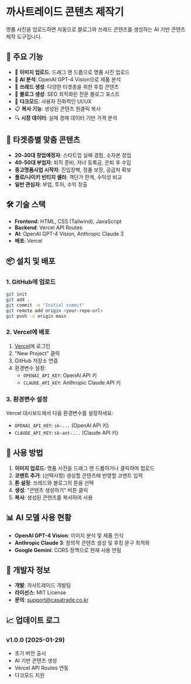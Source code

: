 # 까사트레이드 콘텐츠 제작기

명품 사진을 업로드하면 자동으로 블로그와 쓰레드 콘텐츠를 생성하는 AI 기반 콘텐츠 제작 도구입니다.

## 🚀 주요 기능

- 📸 **이미지 업로드**: 드래그 앤 드롭으로 명품 사진 업로드
- 🤖 **AI 분석**: OpenAI GPT-4 Vision으로 제품 분석
- 📱 **쓰레드 생성**: 다양한 타겟층을 위한 후킹 콘텐츠
- 📝 **블로그 생성**: SEO 최적화된 전문 블로그 포스트
- 🎨 **다크모드**: 사용자 친화적인 UI/UX
- 📋 **복사 기능**: 생성된 콘텐츠 원클릭 복사
- 🔍 **시장 데이터**: 실제 경매 데이터 기반 가격 분석

## 🎯 타겟층별 맞춤 콘텐츠

- **20-30대 창업예정자**: 스타트업 실패 경험, 소자본 창업
- **40-50대 부업자**: 퇴직 준비, 자녀 등록금, 은퇴 후 수입
- **중고명품사업 시작자**: 진입장벽, 정품 보장, 공급처 확보
- **폴로/나이키 빈티지 셀러**: 객단가 한계, 수익성 비교
- **일반 관심자**: 부업, 투자, 수익 창출

## 🛠 기술 스택

- **Frontend**: HTML, CSS (Tailwind), JavaScript
- **Backend**: Vercel API Routes
- **AI**: OpenAI GPT-4 Vision, Anthropic Claude 3
- **배포**: Vercel

## 📦 설치 및 배포

### 1. GitHub에 업로드
```bash
git init
git add .
git commit -m "Initial commit"
git remote add origin <your-repo-url>
git push -u origin main
```

### 2. Vercel에 배포
1. [Vercel](https://vercel.com)에 로그인
2. "New Project" 클릭
3. GitHub 저장소 연결
4. 환경변수 설정:
   - `OPENAI_API_KEY`: OpenAI API 키
   - `CLAUDE_API_KEY`: Anthropic Claude API 키

### 3. 환경변수 설정
Vercel 대시보드에서 다음 환경변수를 설정하세요:
- `OPENAI_API_KEY`: `sk-...` (OpenAI API 키)
- `CLAUDE_API_KEY`: `sk-ant-...` (Claude API 키)

## 🎨 사용 방법

1. **이미지 업로드**: 명품 사진을 드래그 앤 드롭하거나 클릭하여 업로드
2. **코멘트 추가**: (선택사항) 생성할 콘텐츠에 반영할 코멘트 입력
3. **톤 설정**: 쓰레드와 블로그의 톤을 선택
4. **생성**: "콘텐츠 생성하기" 버튼 클릭
5. **복사**: 생성된 콘텐츠를 복사하여 사용

## 📊 AI 모델 사용 현황

- **OpenAI GPT-4 Vision**: 이미지 분석 및 제품 인식
- **Anthropic Claude 3**: 창의적 콘텐츠 생성 및 후킹 문구 최적화
- **Google Gemini**: CORS 정책으로 현재 사용 안됨

## 🔧 개발자 정보

- **개발**: 까사트레이드 개발팀
- **라이선스**: MIT License
- **문의**: support@casatrade.co.kr

## 📈 업데이트 로그

### v1.0.0 (2025-01-29)
- 초기 버전 출시
- AI 기반 콘텐츠 생성
- Vercel API Routes 연동
- 다크모드 지원